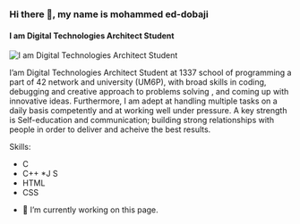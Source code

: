 ### Hi there 👋, my name is mohammed ed-dobaji
#### I am Digital Technologies Architect Student
![I am Digital Technologies Architect Student](https://cdn.intra.42.fr/users/9837bf8c3116701cb911689c11956b31/med-doba.jpg)

I’am Digital Technologies Architect  Student at 1337 school of programming a part of 42 network and university (UM6P), with broad skills in coding, debugging and creative approach to problems solving , and coming up with innovative ideas. Furthermore, I am adept at handling multiple tasks on a daily basis competently and at working well under pressure.
A key strength is Self-education and communication; building strong relationships with people in order to deliver and acheive the best results.

Skills: 
  * C
  * C++
  *J S
  * HTML
  * CSS

- 🔭 I’m currently working on this page. 





<!--
**med-doba/med-doba** is a ✨ _special_ ✨ repository because its `README.md` (this file) appears on your GitHub profile.

Here are some ideas to get you started:

- 🔭 I’m currently working on ...
- 🌱 I’m currently learning ...
- 👯 I’m looking to collaborate on ...
- 🤔 I’m looking for help with ...
- 💬 Ask me about ...
- 📫 How to reach me: ...
- 😄 Pronouns: ...
- ⚡ Fun fact: ...
-->
